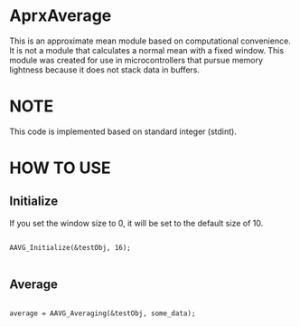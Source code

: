 # AprxAverage
This is an approximate mean module based on computational convenience.
It is not a module that calculates a normal mean with a fixed window.
This module was created for use in microcontrollers that pursue memory lightness because it does not stack data in buffers.

# NOTE
This code is implemented based on standard integer (stdint).

# HOW TO USE
## Initialize
If you set the window size to 0, it will be set to the default size of 10.
<pre>
<code>
AAVG_Initialize(&testObj, 16);
</code>
</pre>

## Average
<pre>
<code>
average = AAVG_Averaging(&testObj, some_data);
</code>